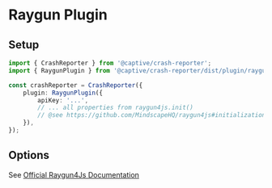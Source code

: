 # Raygun Plugin

## Setup

```ts
import { CrashReporter } from '@captive/crash-reporter';
import { RaygunPlugin } from '@captive/crash-reporter/dist/plugin/raygun';

const crashReporter = CrashReporter({
    plugin: RaygunPlugin({
        apiKey: '...',
        // ... all properties from raygun4js.init()
        // @see https://github.com/MindscapeHQ/raygun4js#initialization-options  
    }),
});
```

## Options

See [Official Raygun4Js Documentation](https://github.com/MindscapeHQ/raygun4js#initialization-options)
